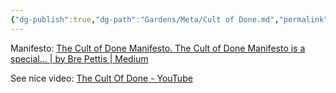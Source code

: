 ```yaml
---
{"dg-publish":true,"dg-path":"Gardens/Meta/Cult of Done.md","permalink":"/gardens/meta/cult-of-done/"}
---
```



Manifesto: [The Cult of Done Manifesto. The Cult of Done Manifesto is a special… | by Bre Pettis | Medium](https://medium.com/@bre/the-cult-of-done-manifesto-724ca1c2ff13)

See nice video: [The Cult Of Done - YouTube](https://www.youtube.com/watch?v=bJQj1uKtnus)